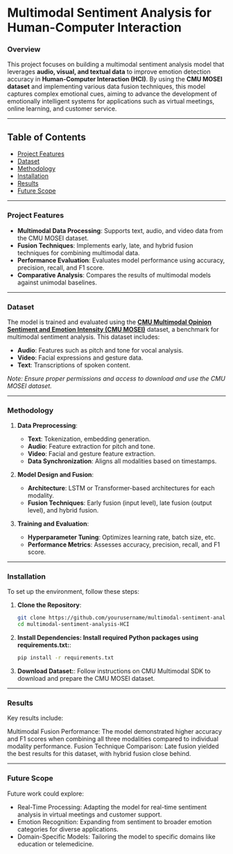 # Multimodal Sentiment Analysis for Human-Computer Interaction

### Overview
This project focuses on building a multimodal sentiment analysis model that leverages **audio, visual, and textual data** to improve emotion detection accuracy in **Human-Computer Interaction (HCI)**. By using the **CMU MOSEI dataset** and implementing various data fusion techniques, this model captures complex emotional cues, aiming to advance the development of emotionally intelligent systems for applications such as virtual meetings, online learning, and customer service.

---

## Table of Contents
- [Project Features](#project-features)
- [Dataset](#dataset)
- [Methodology](#methodology)
- [Installation](#installation)
- [Results](#results)
- [Future Scope](#future-scope)


---

### Project Features
- **Multimodal Data Processing**: Supports text, audio, and video data from the CMU MOSEI dataset.
- **Fusion Techniques**: Implements early, late, and hybrid fusion techniques for combining multimodal data.
- **Performance Evaluation**: Evaluates model performance using accuracy, precision, recall, and F1 score.
- **Comparative Analysis**: Compares the results of multimodal models against unimodal baselines.

---

### Dataset
The model is trained and evaluated using the **[CMU Multimodal Opinion Sentiment and Emotion Intensity (CMU MOSEI)](https://github.com/A2Zadeh/CMU-MultimodalSDK)** dataset, a benchmark for multimodal sentiment analysis. This dataset includes:
- **Audio**: Features such as pitch and tone for vocal analysis.
- **Video**: Facial expressions and gesture data.
- **Text**: Transcriptions of spoken content.

*Note: Ensure proper permissions and access to download and use the CMU MOSEI dataset.*

---

### Methodology
1. **Data Preprocessing**: 
   - **Text**: Tokenization, embedding generation.
   - **Audio**: Feature extraction for pitch and tone.
   - **Video**: Facial and gesture feature extraction.
   - **Data Synchronization**: Aligns all modalities based on timestamps.

2. **Model Design and Fusion**:
   - **Architecture**: LSTM or Transformer-based architectures for each modality.
   - **Fusion Techniques**: Early fusion (input level), late fusion (output level), and hybrid fusion.

3. **Training and Evaluation**:
   - **Hyperparameter Tuning**: Optimizes learning rate, batch size, etc.
   - **Performance Metrics**: Assesses accuracy, precision, recall, and F1 score.

---

### Installation
To set up the environment, follow these steps:

1. **Clone the Repository**:
   ```bash
   git clone https://github.com/yourusername/multimodal-sentiment-analysis-HCI.git
   cd multimodal-sentiment-analysis-HCI

2. **Install Dependencies: Install required Python packages using requirements.txt:**:
   ```bash
   pip install -r requirements.txt

3. **Download Dataset:**:
   Follow instructions on CMU Multimodal SDK to download and prepare the CMU MOSEI dataset.


---
### Results
Key results include:

Multimodal Fusion Performance: The model demonstrated higher accuracy and F1 scores when combining all three modalities compared to individual modality performance.
Fusion Technique Comparison: Late fusion yielded the best results for this dataset, with hybrid fusion close behind.


---
### Future Scope
Future work could explore:

- Real-Time Processing: Adapting the model for real-time sentiment analysis in virtual meetings and customer support.
- Emotion Recognition: Expanding from sentiment to broader emotion categories for diverse applications.
- Domain-Specific Models: Tailoring the model to specific domains like education or telemedicine.

